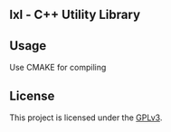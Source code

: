 ## lxl - C++ Utility Library

## Usage
Use CMAKE for compiling

## License
This project is licensed under the [GPLv3](LICENSE).
